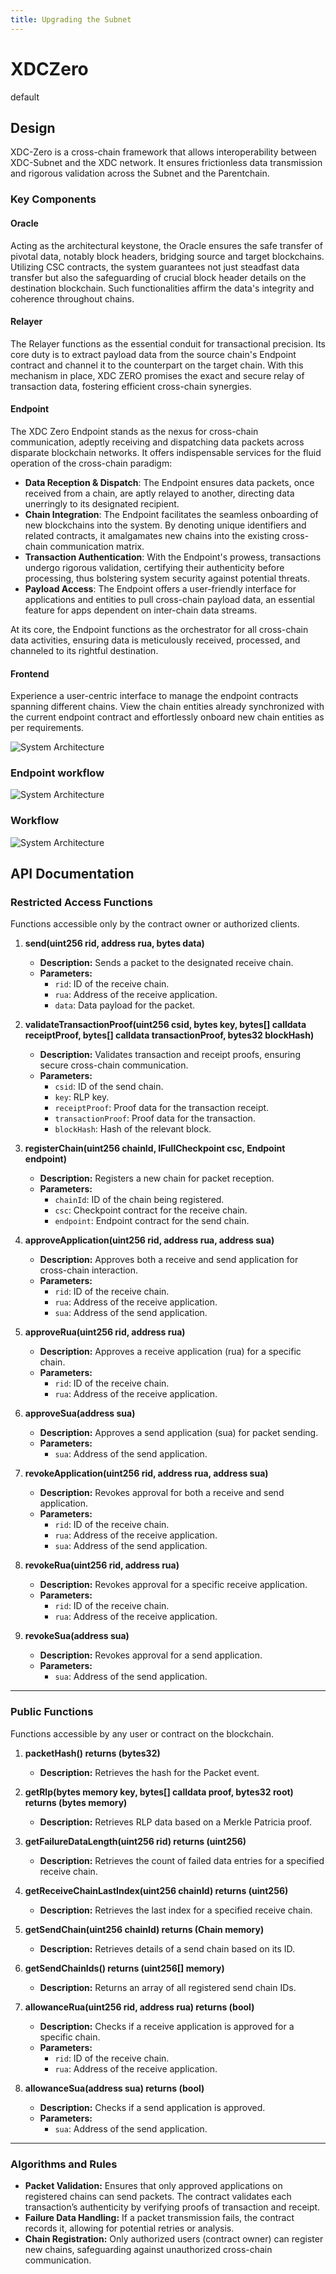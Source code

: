 ```yaml
---
title: Upgrading the Subnet
---
```

# XDCZero
default


## Design

XDC-Zero is a cross-chain framework that allows interoperability between XDC-Subnet and the XDC network. It ensures frictionless data transmission and rigorous validation across the Subnet and the Parentchain.

### Key Components

#### Oracle

Acting as the architectural keystone, the Oracle ensures the safe transfer of pivotal data, notably block headers, bridging source and target blockchains. Utilizing CSC contracts, the system guarantees not just steadfast data transfer but also the safeguarding of crucial block header details on the destination blockchain. Such functionalities affirm the data's integrity and coherence throughout chains.

#### Relayer

The Relayer functions as the essential conduit for transactional precision. Its core duty is to extract payload data from the source chain's Endpoint contract and channel it to the counterpart on the target chain. With this mechanism in place, XDC ZERO promises the exact and secure relay of transaction data, fostering efficient cross-chain synergies.

#### Endpoint

The XDC Zero Endpoint stands as the nexus for cross-chain communication, adeptly receiving and dispatching data packets across disparate blockchain networks. It offers indispensable services for the fluid operation of the cross-chain paradigm:

- **Data Reception & Dispatch**: The Endpoint ensures data packets, once received from a chain, are aptly relayed to another, directing data unerringly to its designated recipient.
- **Chain Integration**: The Endpoint facilitates the seamless onboarding of new blockchains into the system. By denoting unique identifiers and related contracts, it amalgamates new chains into the existing cross-chain communication matrix.
- **Transaction Authentication**: With the Endpoint's prowess, transactions undergo rigorous validation, certifying their authenticity before processing, thus bolstering system security against potential threats.
- **Payload Access**: The Endpoint offers a user-friendly interface for applications and entities to pull cross-chain payload data, an essential feature for apps dependent on inter-chain data streams.

At its core, the Endpoint functions as the orchestrator for all cross-chain data activities, ensuring data is meticulously received, processed, and channeled to its rightful destination.

#### Frontend

Experience a user-centric interface to manage the endpoint contracts spanning different chains. View the chain entities already synchronized with the current endpoint contract and effortlessly onboard new chain entities as per requirements.

![System Architecture](../img/image1.png)

### Endpoint workflow

![System Architecture](../img/image2.png)

### Workflow

![System Architecture](../img/image.png)


## API Documentation
 <!-- TODO:Spec? -->

### Restricted Access Functions

Functions accessible only by the contract owner or authorized clients.

1. **send(uint256 rid, address rua, bytes data)**

   - **Description:** Sends a packet to the designated receive chain.
   - **Parameters:**
     - `rid`: ID of the receive chain.
     - `rua`: Address of the receive application.
     - `data`: Data payload for the packet.

2. **validateTransactionProof(uint256 csid, bytes key, bytes[] calldata receiptProof, bytes[] calldata transactionProof, bytes32 blockHash)**

   - **Description:** Validates transaction and receipt proofs, ensuring secure cross-chain communication.
   - **Parameters:**
     - `csid`: ID of the send chain.
     - `key`: RLP key.
     - `receiptProof`: Proof data for the transaction receipt.
     - `transactionProof`: Proof data for the transaction.
     - `blockHash`: Hash of the relevant block.

3. **registerChain(uint256 chainId, IFullCheckpoint csc, Endpoint endpoint)**

   - **Description:** Registers a new chain for packet reception.
   - **Parameters:**
     - `chainId`: ID of the chain being registered.
     - `csc`: Checkpoint contract for the receive chain.
     - `endpoint`: Endpoint contract for the send chain.

4. **approveApplication(uint256 rid, address rua, address sua)**

   - **Description:** Approves both a receive and send application for cross-chain interaction.
   - **Parameters:**
     - `rid`: ID of the receive chain.
     - `rua`: Address of the receive application.
     - `sua`: Address of the send application.

5. **approveRua(uint256 rid, address rua)**

   - **Description:** Approves a receive application (rua) for a specific chain.
   - **Parameters:**
     - `rid`: ID of the receive chain.
     - `rua`: Address of the receive application.

6. **approveSua(address sua)**

   - **Description:** Approves a send application (sua) for packet sending.
   - **Parameters:**
     - `sua`: Address of the send application.

7. **revokeApplication(uint256 rid, address rua, address sua)**

   - **Description:** Revokes approval for both a receive and send application.
   - **Parameters:**
     - `rid`: ID of the receive chain.
     - `rua`: Address of the receive application.
     - `sua`: Address of the send application.

8. **revokeRua(uint256 rid, address rua)**

   - **Description:** Revokes approval for a specific receive application.
   - **Parameters:**
     - `rid`: ID of the receive chain.
     - `rua`: Address of the receive application.

9. **revokeSua(address sua)**
   - **Description:** Revokes approval for a send application.
   - **Parameters:**
     - `sua`: Address of the send application.

---

### Public Functions

Functions accessible by any user or contract on the blockchain.

1. **packetHash() returns (bytes32)**

   - **Description:** Retrieves the hash for the Packet event.

2. **getRlp(bytes memory key, bytes[] calldata proof, bytes32 root) returns (bytes memory)**

   - **Description:** Retrieves RLP data based on a Merkle Patricia proof.

3. **getFailureDataLength(uint256 rid) returns (uint256)**

   - **Description:** Retrieves the count of failed data entries for a specified receive chain.

4. **getReceiveChainLastIndex(uint256 chainId) returns (uint256)**

   - **Description:** Retrieves the last index for a specified receive chain.

5. **getSendChain(uint256 chainId) returns (Chain memory)**

   - **Description:** Retrieves details of a send chain based on its ID.

6. **getSendChainIds() returns (uint256[] memory)**

   - **Description:** Returns an array of all registered send chain IDs.

7. **allowanceRua(uint256 rid, address rua) returns (bool)**

   - **Description:** Checks if a receive application is approved for a specific chain.
   - **Parameters:**
     - `rid`: ID of the receive chain.
     - `rua`: Address of the receive application.

8. **allowanceSua(address sua) returns (bool)**
   - **Description:** Checks if a send application is approved.
   - **Parameters:**
     - `sua`: Address of the send application.

---

### Algorithms and Rules

- **Packet Validation:** Ensures that only approved applications on registered chains can send packets. The contract validates each transaction’s authenticity by verifying proofs of transaction and receipt.
- **Failure Data Handling:** If a packet transmission fails, the contract records it, allowing for potential retries or analysis.
- **Chain Registration:** Only authorized users (contract owner) can register new chains, safeguarding against unauthorized cross-chain communication.
